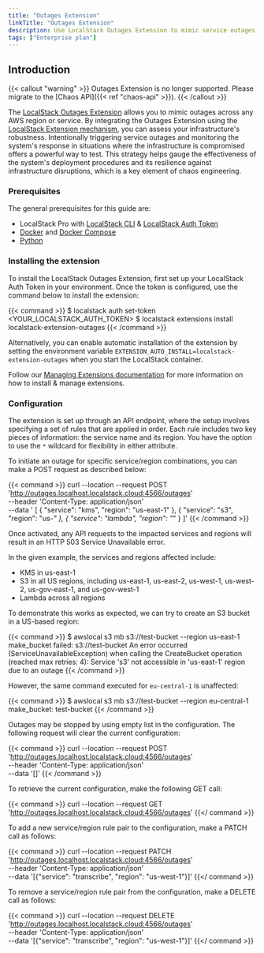 ```yaml
---
title: "Outages Extension"
linkTitle: "Outages Extension"
description: Use LocalStack Outages Extension to mimic service outages by testing your infrastructure's ability to deploy robustly and recover from unexpected events.
tags: ["Enterprise plan"]
---
```


## Introduction

{{< callout "warning" >}}
Outages Extension is no longer supported.
Please migrate to the [Chaos API]({{< ref "chaos-api" >}}).
{{< /callout >}}

The [LocalStack Outages Extension](https://pypi.org/project/localstack-extension-outages/) allows you to mimic outages across any AWS region or service.
By integrating the Outages Extension using the [LocalStack Extension mechanism](https://docs.localstack.cloud/user-guide/extensions/), you can assess
your infrastructure's robustness.
Intentionally triggering service outages and monitoring the system's response in situations
where the infrastructure is compromised offers a powerful way to test.
This strategy helps gauge the effectiveness of the system's
deployment procedures and its resilience against infrastructure disruptions, which is a key element of chaos engineering.

### Prerequisites

The general prerequisites for this guide are:

- LocalStack Pro with [LocalStack CLI](https://docs.localstack.cloud/getting-started/installation/#localstack-cli) & [LocalStack Auth Token](https://docs.localstack.cloud/getting-started/auth-token/)
- [Docker](https://docs.docker.com/get-docker/) and [Docker Compose](https://docs.docker.com/compose/install/)
- [Python](https://www.python.org/downloads/)

### Installing the extension

To install the LocalStack Outages Extension, first set up your LocalStack Auth Token in your environment.
Once the token is configured, use the command below to install the extension:

{{< command >}}
$ localstack auth set-token <YOUR_LOCALSTACK_AUTH_TOKEN>
$ localstack extensions install localstack-extension-outages
{{< /command >}}

Alternatively, you can enable automatic installation of the extension by setting the environment variable `EXTENSION_AUTO_INSTALL=localstack-extension-outages` when you start the LocalStack container.

Follow our [Managing Extensions documentation](https://docs.localstack.cloud/user-guide/extensions/managing-extensions/) for more information on how to install & manage extensions.

### Configuration

The extension is set up through an API endpoint, where the setup involves specifying a set of rules that are applied in order.
Each rule includes two key pieces of information: the service name and its region.
You have the option to use the `*` wildcard
for flexibility in either attribute.

To initiate an outage for specific service/region combinations, you can make a POST request as described below:

{{< command >}}
curl --location --request POST 'http://outages.localhost.localstack.cloud:4566/outages' \
--header 'Content-Type: application/json' \
--data '
[
    {
        "service": "kms",
        "region": "us-east-1"
    },
    {
        "service": "s3",
        "region": "us-*"
    },
    {
        "service": "lambda",
        "region": "*"
    }
]'
{{< /command >}}

Once activated, any API requests to the impacted services and regions will result in an HTTP 503 Service Unavailable error.

In the given example, the services and regions affected include:

- KMS in us-east-1
- S3 in all US regions, including us-east-1, us-east-2, us-west-1, us-west-2, us-gov-east-1, and us-gov-west-1
- Lambda across all regions

To demonstrate this works as expected, we can try to create an S3 bucket in a US-based region:

{{< command >}}
$ awslocal s3 mb s3://test-bucket --region us-east-1
<disable-copy>
make_bucket failed: s3://test-bucket An error occurred (ServiceUnavailableException) when calling the CreateBucket operation (reached max retries: 4): Service 's3' not accessible in 'us-east-1' region due to an outage
</disable-copy>
{{< /command >}}

However, the same command executed for `eu-central-1` is unaffected:

{{< command >}}
$ awslocal s3 mb s3://test-bucket --region eu-central-1
<disable-copy>
make_bucket: test-bucket
</disable-copy>
{{< /command >}}

Outages may be stopped by using empty list in the configuration.
The following request will clear the current configuration:

{{< command >}}
curl --location --request POST 'http://outages.localhost.localstack.cloud:4566/outages' \
--header 'Content-Type: application/json' \
--data '[]'
{{< /command >}}

To retrieve the current configuration, make the following GET call:

{{< command >}}
curl --location --request GET 'http://outages.localhost.localstack.cloud:4566/outages'
{{</ command >}}

To add a new service/region rule pair to the configuration, make a PATCH call as follows:

{{< command >}}
curl --location --request PATCH 'http://outages.localhost.localstack.cloud:4566/outages' \
--header 'Content-Type: application/json' \
--data '[{"service": "transcribe", "region": "us-west-1"}]'
{{</ command >}}

To remove a service/region rule pair from the configuration, make a DELETE call as follows:

{{< command >}}
curl --location --request DELETE 'http://outages.localhost.localstack.cloud:4566/outages' \
--header 'Content-Type: application/json' \
--data '[{"service": "transcribe", "region": "us-west-1"}]'
{{</ command >}}
